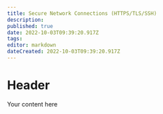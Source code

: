 ```yaml
---
title: Secure Network Connections (HTTPS/TLS/SSH)
description: 
published: true
date: 2022-10-03T09:39:20.917Z
tags: 
editor: markdown
dateCreated: 2022-10-03T09:39:20.917Z
---
```


# Header
Your content here